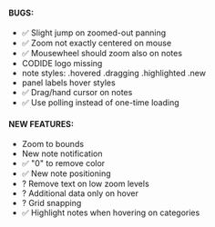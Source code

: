 #### BUGS:  
- ✅ Slight jump on zoomed-out panning
- ✅ Zoom not exactly centered on mouse
- ✅ Mousewheel should zoom also on notes
- CODIDE logo missing
- note styles: .hovered .dragging .highlighted .new
- panel labels hover styles
- ✅ Drag/hand cursor on notes
- ✅ Use polling instead of one-time loading

#### NEW FEATURES:
- Zoom to bounds
- New note notification
- ✅ "0" to remove color
- ✅ New note positioning
- ? Remove text on low zoom levels
- ? Additional data only on hover
- ? Grid snapping
- ✅ Highlight notes when hovering on categories
